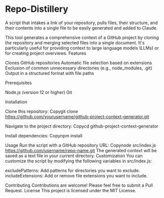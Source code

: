 # Repo-Distillery

A script that intakes a link of your repository, pulls files, their structure, and their contents into a single file to be easily generated and added to Claude.

This tool generates a comprehensive context of a GitHub project by cloning the repository and merging selected files into a single document. It's particularly useful for providing context to large language models (LLMs) or for creating project overviews.
Features

Clones GitHub repositories
Automatic file selection based on extensions
Exclusion of common unnecessary directories (e.g., node_modules, .git)
Output in a structured format with file paths

Prerequisites

Node.js (version 12 or higher)
Git

Installation

Clone this repository:
Copygit clone https://github.com/yourusername/github-project-context-generator.git

Navigate to the project directory:
Copycd github-project-context-generator

Install dependencies:
Copynpm install


Usage
Run the script with a GitHub repository URL:
Copynode src/index.js https://github.com/username/repo-name.git
The generated context will be saved as a text file in your current directory.
Customization
You can customize the script by modifying the following variables in src/index.js:

excludePatterns: Add patterns for directories you want to exclude.
includeExtensions: Add or remove file extensions you want to include.

Contributing
Contributions are welcome! Please feel free to submit a Pull Request.
License
This project is licensed under the MIT License.